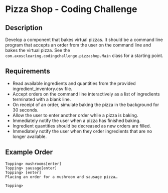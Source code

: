 # Pizza Shop - Coding Challenge

## Description

Develop a component that bakes virtual pizzas.  It should be a command line program that accepts an order from the user on the command line and bakes the virtual pizza.  See the `com.axosclearing.codingchallenge.pizzashop.Main` class for a starting point.

## Requirements

* Read available ingredients and quantities from the provided ingredient_inventory.csv file.
* Accept orders on the command line interactively as a list of ingredients terminated with a blank line.
* On receipt of an order, simulate baking the pizza in the background for 30 seconds.
* Allow the user to enter another order while a pizza is baking.
* Immediately notify the user when a pizza has finished baking.
* Ingredient quantities should be decreased as new orders are filled.
* Immediately notify the user when they order ingredients that are no longer available.

## Example Order

```
Topping> mushrooms[enter]
Topping> sausage[enter]
Topping> [enter]
Placing an order for a mushroom and sausage pizza…

Topping> 
```